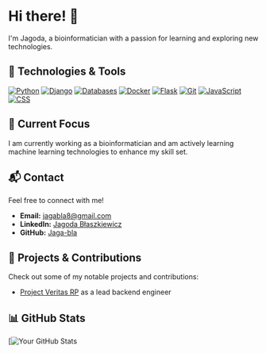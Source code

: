 # Hi there! 👋

I'm Jagoda, a bioinformatician with a passion for learning and exploring new technologies. 

## 🔧 Technologies & Tools

[![Python](https://img.shields.io/badge/Python-blue?logo=python)](https://www.python.org/)
[![Django](https://img.shields.io/badge/Django-blue?logo=django)](https://www.djangoproject.com/)
[![Databases](https://img.shields.io/badge/Databases-SQL-green)](https://www.w3schools.com/sql/)
[![Docker](https://img.shields.io/badge/Docker-blue?logo=docker)](https://www.docker.com/)
[![Flask](https://img.shields.io/badge/Flask-black?logo=flask)](https://flask.palletsprojects.com/)
[![Git](https://img.shields.io/badge/Git-orange?logo=git)](https://git-scm.com/)
[![JavaScript](https://img.shields.io/badge/JavaScript-yellow?logo=javascript)](https://developer.mozilla.org/en-US/docs/Web/JavaScript)
[![CSS](https://img.shields.io/badge/CSS-blueviolet?logo=css3)](https://developer.mozilla.org/en-US/docs/Web/CSS)

## 🌱 Current Focus

I am currently working as a bioinformatician and am actively learning machine learning technologies to enhance my skill set.

## 📬 Contact

Feel free to connect with me!

- **Email:** [jagabla8@gmail.com](mailto:jagabla8@gmail.com)
- **LinkedIn:** [Jagoda Błaszkiewicz](https://pl.linkedin.com/in/jagoda-b%C5%82aszkiewicz-630b48194)
- **GitHub:** [Jaga-bla](https://github.com/jaga-bla)

## 📝 Projects & Contributions

Check out some of my notable projects and contributions:

- [Project Veritas RP](https://veritas-rp.pl/) as a lead backend engineer


## 📊 GitHub Stats

[![Your GitHub Stats](https://github-readme-stats.vercel.app/api?username=jaga-bla&show_icons=true&hide_title=true&hide_border=true)
